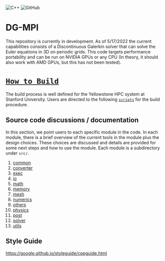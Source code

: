 ![C++](https://img.shields.io/badge/C%2B%2B-17-blue)
![GitHub](https://img.shields.io/github/license/IhmeGroup/DG-MPI)


# DG-MPI

This repository is currently in development. As of 5/17/2022 the current capabilities consists of a Discontinuous Galerkin solver that can solve the Euler equations in 3D on periodic grids. This code targets performance portability and can be run on NVIDIA GPUs or any CPU (In theory, it should also work with AMD GPUs, but this has not been tested).

# [`How to Build`](https://github.com/IhmeGroup/DG-MPI/tree/main/src/others)

The build process is well defined for the Yellowstone HPC system at Stanford University. Users are directed to the following [`scripts`](https://github.com/IhmeGroup/DG-MPI/tree/main/src/others) for the build procedure.

## Source code discussions / documentation

In this section, we point users to each specific module in the code. In each module, there is a brief overview of the current tools in the module plus the design choices. These choices are discussed and details are provided for some next steps and how to use the module. Each module is a subdirectory under `src/`.

1. [common](https://github.com/IhmeGroup/DG-MPI/tree/main/src/common)
2. [converter](https://github.com/IhmeGroup/DG-MPI/tree/main/src/converter)
3. [exec](https://github.com/IhmeGroup/DG-MPI/tree/main/src/exec)
4. [io](https://github.com/IhmeGroup/DG-MPI/tree/main/src/io)
5. [math](https://github.com/IhmeGroup/DG-MPI/tree/main/src/math)
6. [memory](https://github.com/IhmeGroup/DG-MPI/tree/main/src/memory)
7. [mesh](https://github.com/IhmeGroup/DG-MPI/tree/main/src/mesh)
8. [numerics](https://github.com/IhmeGroup/DG-MPI/tree/main/src/exec)
9. [others](https://github.com/IhmeGroup/DG-MPI/tree/main/src/others)
10. [physics](https://github.com/IhmeGroup/DG-MPI/tree/main/src/physics)
11. [post](https://github.com/IhmeGroup/DG-MPI/tree/main/src/post)
12. [solver](https://github.com/IhmeGroup/DG-MPI/tree/main/src/solver)
13. [utils](https://github.com/IhmeGroup/DG-MPI/tree/main/src/utils)
<!-- First, get the dependencies. This is done by running
    ```
    git submodule init
    ```
then following the instructions in [`externals`](https://github.com/IhmeGroup/DG-MPI/tree/main/externals).

To compile the solver, run:
```
mkdir build
cd build
cmake ..
make
``` -->

## Style Guide
https://google.github.io/styleguide/cppguide.html
